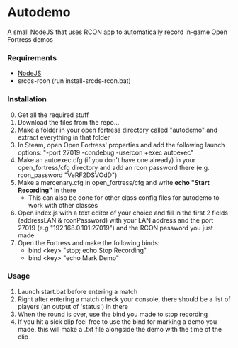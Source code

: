 # Autodemo
A small NodeJS that uses RCON app to automatically record in-game Open Fortress demos

### Requirements
- [NodeJS](https://nodejs.org/en)
- srcds-rcon (run install-srcds-rcon.bat)

### Installation
0. Get all the required stuff
1. Download the files from the repo...
2. Make a folder in your open fortress directory called "autodemo" and extract everything in that folder
3. In Steam, open Open Fortress' properties and add the following launch options: "-port 27019 -condebug -usercon +exec autoexec"
4. Make an autoexec.cfg (if you don't have one already) in your open_fortress/cfg directory and add an rcon password there (e.g. rcon_password "VeRF2DSVOdD")
5. Make a mercenary.cfg in open_fortress/cfg and write **echo "Start Recording"** in there
	- This can also be done for other class config files for autodemo to work with other classes
6. Open index.js with a text editor of your choice and fill in the first 2 fields (addressLAN & rconPassword) with your LAN address and the port 27019 (e.g "192.168.0.101:27019") and the RCON password you just made
7. Open the Fortress and make the following binds:
	- bind \<key\> "stop; echo Stop Recording"
	- bind \<key\> "echo Mark Demo"

### Usage
1. Launch start.bat before entering a match
2. Right after entering a match check your console, there should be a list of players (an output of 'status') in there
3. When the round is over, use the bind you made to stop recording
4. If you hit a sick clip feel free to use the bind for marking a demo you made, this will make a .txt file alongside the demo with the time of the clip
